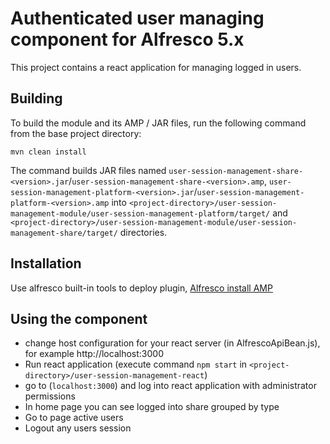 Authenticated user managing component for Alfresco 5.x
===============================================================

This project contains a react application for managing logged in users.

Building 
--------

To build the module and its AMP / JAR files, run the following command from the base
project directory:

    mvn clean install

The command builds JAR files named `user-session-management-share-<version>.jar`/`user-session-management-share-<version>.amp`,
`user-session-management-platform-<version>.jar`/`user-session-management-platform-<version>.amp`
  into `<project-directory>/user-session-management-module/user-session-management-platform/target/` and 
  `<project-directory>/user-session-management-module/user-session-management-share/target/` directories.

Installation 
------------

Use alfresco built-in tools to deploy plugin, 
[Alfresco install AMP](http://docs.alfresco.com/5.0/tasks/dev-extensions-tutorials-simple-module-install-amp.html)

Using the component
-------------------

- change host configuration for your react server (in AlfrescoApiBean.js), for example http://localhost:3000
- Run react application (execute command `npm start` in `<project-directory>/user-session-management-react`)
- go to (`localhost:3000`) and log into react application with administrator permissions
- In home page you can see logged into share grouped by type
- Go to page active users
- Logout any users session
